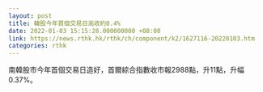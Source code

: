 ```yaml
---
layout: post
title: 韓股今年首個交易日高收約0.4%
date: 2022-01-03 15:15:28.000000000 +08:00
link: https://news.rthk.hk/rthk/ch/component/k2/1627116-20220103.htm
categories: rthk
---
```


南韓股市今年首個交易日造好，首爾綜合指數收市報2988點，升11點，升幅0.37%。
